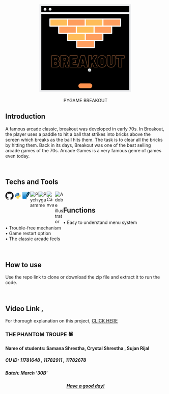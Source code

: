 
<p align="center"><img src="https://github.com/CrystalShrestha/PyGameBreakout/blob/2d67e0dc11c55160e4e1f14ed6e4d70be15f8c0c/Canvaicon.PNG" width="290"></p>

<p align="center">PYGAME BREAKOUT</p>


## Introduction

A famous arcade classic, breakout was developed in early 70s. In Breakout, the player uses a paddle to hit a ball that strikes into bricks above the screen which breaks as the ball hits them. The task is to clear all the bricks by hitting them. Back in its days, Breakout was one of the best selling arcade games of the 70s. Arcade Games is a very famous genre of games even today.

<br />

## Techs and Tools
<img align="left" alt="GitHub" width="26px" src="https://raw.githubusercontent.com/github/explore/78df643247d429f6cc873026c0622819ad797942/topics/github/github.png" />
<img align="left" alt="Python" width="26px" src="https://raw.githubusercontent.com/github/explore/80688e429a7d4ef2fca1e82350fe8e3517d3494d/topics/python/python.png" />
<img align="left" alt="Python" width="26px" src="https://raw.githubusercontent.com/github/explore/78df643247d429f6cc873026c0622819ad797942/topics/sqlite/sqlite.png" />
<img align="left" alt="Pycharm" width="26px" src="https://cdn.jsdelivr.net/npm/simple-icons@v3/icons/pycharm.svg" />
<img align="left" alt="Pygame" width="26px" src="https://www.pygame.org/docs/pygame_logo.gif" />
<img align="left" alt="Canva" width="26px" src="https://cdn.jsdelivr.net/npm/simple-icons@v3/icons/canva.svg" />
<img align="left" alt="Adobe illustrator" width="26px" src="https://cdn.jsdelivr.net/npm/simple-icons@v3/icons/adobeillustrator.svg" />
 
<br />

## Functions
•	Easy to understand menu system <br />
•	Trouble-free mechanism <br />
•	Game restart option <br />
•	The classic arcade feels <br />

<br />

## How to use
Use the repo link to clone or download the zip file and extract it to run the code.

<br />

## Video Link , 

For thorough explanation on this project, [CLICK HERE](https://youtu.be/pVisSXJ5nl8)

### THE PHANTOM TROUPE 🕷
#### Name of students: Samana Shrestha, Crystal Shrestha , Sujan Rijal
##### CU ID: 11781648 , 11782911 , 11782678 
##### Batch: March '30B'


<p align="center"><b><u><i> Have a good day! </i></u></b><p>
